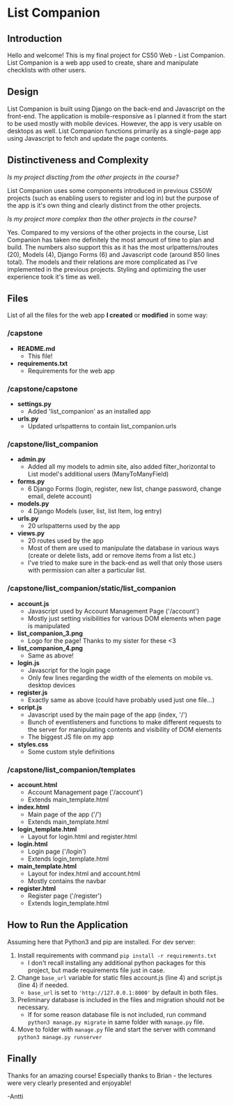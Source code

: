 # List Companion

## Introduction
Hello and welcome! This is my final project for CS50 Web - List Companion. List Companion is a web app used to create, share and manipulate checklists with other users.

## Design
List Companion is built using Django on the back-end and Javascript on the front-end. The application is mobile-responsive as I planned it from the start to be used mostly with mobile devices. However, the app is very usable on desktops as well. List Companion functions primarily as a single-page app using Javascript to fetch and update the page contents.

## Distinctiveness and Complexity
_Is my project discting from the other projects in the course?_

List Companion uses some components introduced in previous CS50W projects (such as enabling users to register and log in) but the purpose of the app is it's own thing and clearly distinct from the other projects.

_Is my project more complex than the other projects in the course?_

Yes. Compared to my versions of the other projects in the course, List Companion has taken me definitely the most amount of time to plan and build. The numbers also support this as it has the most urlpatterns/routes (20), Models (4), Django Forms (6) and Javascript code (around 850 lines total). The models and their relations are more complicated as I've implemented in the previous projects. Styling and optimizing the user experience took it's time as well.

## Files
List of all the files for the web app **I created** or **modified** in some way:

### /capstone
* **README.md**
    * This file!
* **requirements.txt**
    * Requirements for the web app

### /capstone/capstone
* **settings.py**
    * Added 'list_companion' as an installed app
* **urls.py**
    * Updated urlspatterns to contain list_companion.urls

### /capstone/list_companion
* **admin.py**
    * Added all my models to admin site, also added filter_horizontal to List model's additional users (ManyToManyField)
* **forms.py**
    * 6 Django Forms (login, register, new list, change password, change email, delete account)
* **models.py**
    * 4 Django Models (user, list, list Item, log entry)
* **urls.py**
    * 20 urlspatterns used by the app
* **views.py**
    * 20 routes used by the app
    * Most of them are used to manipulate the database in various ways (create or delete lists, add or remove items from a list etc.)
    * I've tried to make sure in the back-end as well that only those users with permission can alter a particular list.

### /capstone/list_companion/static/list_companion
* **account.js**
    * Javascript used by Account Management Page ('/account')
    * Mostly just setting visibilities for various DOM elements when page is manipulated
* **list_companion_3.png**
    * Logo for the page! Thanks to my sister for these <3
* **list_companion_4.png**
    * Same as above!
* **login.js**
    * Javascript for the login page
    * Only few lines regarding the width of the elements on mobile vs. desktop devices
* **register.js**
    * Exactly same as above (could have probably used just one file...)
* **script.js**
    * Javascript used by the main page of the app (index, '/')
    * Bunch of eventlisteners and functions to make different requests to the server for manipulating contents and visibility of DOM elements
    * The biggest JS file on my app
* **styles.css**
    * Some custom style definitions

### /capstone/list_companion/templates
* **account.html**
    * Account Management page ('/account')
    * Extends main_template.html
* **index.html**
    * Main page of the app ('/')
    * Extends main_template.html
* **login_template.html**
    * Layout for login.html and register.html
* **login.html**
    * Login page ('/login')
    * Extends login_template.html
* **main_template.html**
    * Layout for index.html and account.html
    * Mostly contains the navbar
* **register.html**
    * Register page ('/register')
    * Extends login_template.html

## How to Run the Application
Assuming here that Python3 and pip are installed. For dev server:

1. Install requirements with command `pip install -r requirements.txt`
    * I don't recall installing any additional python packages for this project, but made requirements file just in case.
2. Change `base_url` variable for static files account.js (line 4) and script.js (line 4) if needed.
    * `base_url` is set to `'http://127.0.0.1:8000'` by default in both files.
3. Preliminary database is included in the files and migration should not be necessary.
    * If for some reason database file is not included, run command `python3 manage.py migrate` in same folder with `manage.py` file.
4. Move to folder with `manage.py` file and start the server with command `python3 manage.py runserver`

## Finally
Thanks for an amazing course! Especially thanks to Brian - the lectures were very clearly presented and enjoyable!

-Antti
